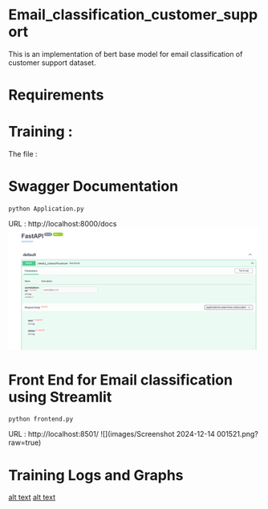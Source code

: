 # Email_classification_customer_support
This is an implementation of bert base model for email classification of customer support dataset.

# Requirements 

# Training :
The file : 

# Swagger Documentation 
```
python Application.py
```

URL : http://localhost:8000/docs
![alt text](https://github.com/parikhshyamal1993/Email_classification_customer_support/blob/main/images/Screenshot%202024-12-17%20163440.png)

# Front End for Email classification using Streamlit

```
python frontend.py
```
URL : http://localhost:8501/
![](images/Screenshot 2024-12-14 001521.png?raw=true)

# Training Logs and Graphs 
[alt text](https://github.com/parikhshyamal1993/Email_classification_customer_support/blob/main/images/Screenshot%202024-12-14%20001601.png)
[alt text](https://github.com/parikhshyamal1993/Email_classification_customer_support/blob/main/images/Screenshot%202024-12-14%20001521.png)
